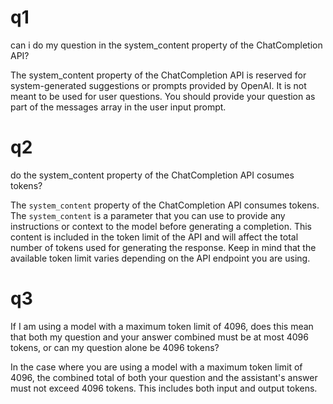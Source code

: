 # q1

can i do my question in the system_content property of the ChatCompletion API?

The system_content property of the ChatCompletion API is reserved for system-generated suggestions or prompts provided by OpenAI. It is not meant to be used for user questions. You should provide your question as part of the messages array in the user input prompt.

# q2

do the system_content property of the ChatCompletion API cosumes tokens?

The `system_content` property of the ChatCompletion API consumes tokens. The `system_content` is a parameter that you can use to provide any instructions or context to the model before generating a completion. This content is included in the token limit of the API and will affect the total number of tokens used for generating the response. Keep in mind that the available token limit varies depending on the API endpoint you are using.

# q3

If I am using a model with a maximum token limit of 4096, does this mean that both my question and your answer combined must be at most 4096 tokens, or can my question alone be 4096 tokens?

In the case where you are using a model with a maximum token limit of 4096, the combined total of both your question and the assistant's answer must not exceed 4096 tokens. This includes both input and output tokens.